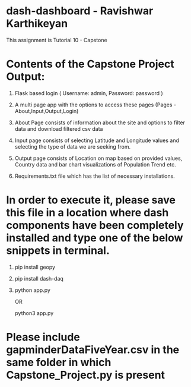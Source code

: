 # dash-dashboard - Ravishwar Karthikeyan
This assignment is Tutorial 10 - Capstone

# Contents of the Capstone Project Output:

1) Flask based login ( Username: admin, Password: password )

2) A multi page app with the options to access these pages (Pages - About,Input,Output,Login)

3) About Page consists of information about the site and options to filter data and download filtered csv data

4) Input page consists of selecting Latitude and Longitude values and selecting the type of data we are seeking from.

5) Output page consists of Location on map based on provided values, Country data and bar chart visualizations of Population Trend etc.

6) Requirements.txt file which has the list of necessary installations.

# In order to execute it, please save this file in a location where dash components have been completely installed and type one of the below snippets in terminal. 

1) pip install geopy

2) pip install dash-daq

3) python app.py

   OR

   python3 app.py

# Please include gapminderDataFiveYear.csv in the same folder in which Capstone_Project.py is present
